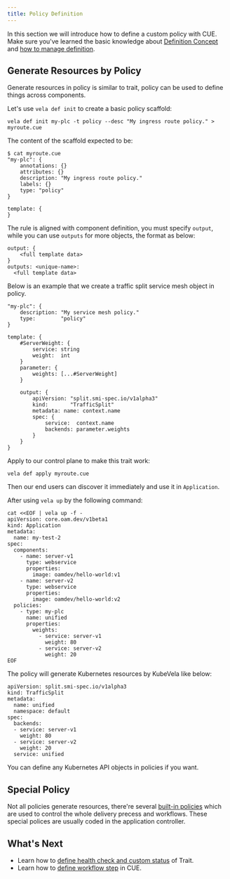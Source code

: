 ```yaml
---
title: Policy Definition
---
```


In this section we will introduce how to define a custom policy with CUE. Make sure you've learned the basic knowledge about [Definition Concept](../../getting-started/definition) and [how to manage definition](../cue/definition-edit).

## Generate Resources by Policy

Generate resources in policy is similar to trait, policy can be used to define things across components.

Let's use `vela def init` to create a basic policy scaffold:

```
vela def init my-plc -t policy --desc "My ingress route policy." > myroute.cue
```

The content of the scaffold expected to be:

```
$ cat myroute.cue
"my-plc": {
	annotations: {}
	attributes: {}
	description: "My ingress route policy."
	labels: {}
	type: "policy"
}

template: {
}
```

The rule is aligned with component definition, you must specify `output`, while you can use `outputs` for more objects, the format as below:

```cue
output: {
    <full template data>
}
outputs: <unique-name>: 
  <full template data>
```

Below is an example that we create a traffic split service mesh object in policy.

```cue
"my-plc": {
	description: "My service mesh policy."
	type:        "policy"
}

template: {
	#ServerWeight: {
		service: string
		weight:  int
	}
	parameter: {
		weights: [...#ServerWeight]
	}

	output: {
		apiVersion: "split.smi-spec.io/v1alpha3"
		kind:       "TrafficSplit"
		metadata: name: context.name
		spec: {
			service:  context.name
			backends: parameter.weights
		}
	}
}
```

Apply to our control plane to make this trait work:

```
vela def apply myroute.cue
```

Then our end users can discover it immediately and use it in `Application`.

After using `vela up` by the following command:

```shell
cat <<EOF | vela up -f -
apiVersion: core.oam.dev/v1beta1
kind: Application
metadata:
  name: my-test-2
spec:
  components:
    - name: server-v1
      type: webservice
      properties:
        image: oamdev/hello-world:v1
    - name: server-v2
      type: webservice
      properties:
        image: oamdev/hello-world:v2
  policies:
    - type: my-plc
      name: unified
      properties:
        weights:
          - service: server-v1
            weight: 80
          - service: server-v2
            weight: 20
EOF
```

The policy will generate Kubernetes resources by KubeVela like below:

```
apiVersion: split.smi-spec.io/v1alpha3
kind: TrafficSplit
metadata:
  name: unified
  namespace: default
spec:
  backends:
  - service: server-v1
    weight: 80
  - service: server-v2
    weight: 20
  service: unified
```

You can define any Kubernetes API objects in policies if you want.

## Special Policy

Not all policies generate resources, there're several [built-in policies](../../end-user/policies/references) which are used to control the whole delivery precess and workflows. These special polices are usually coded in the application controller.

## What's Next

* Learn how to [define health check and custom status](../traits/status) of Trait.
* Learn how to [define workflow step](../workflow/workflow) in CUE.